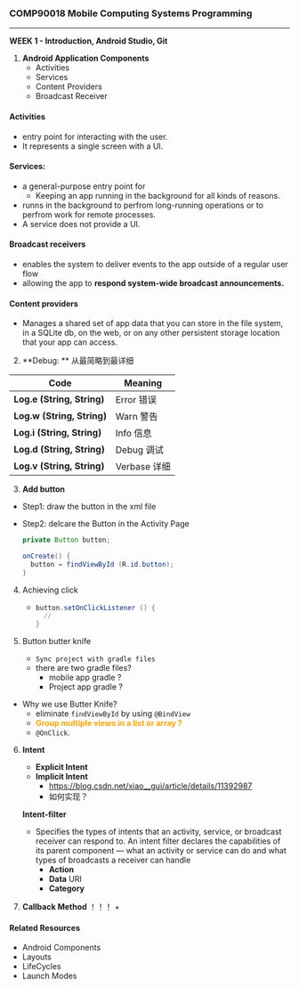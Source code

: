 ### COMP90018 Mobile Computing Systems Programming

---

**WEEK 1 - Introduction, Android Studio, Git**

1. **Android Application Components**
   + Activities 
   + Services
   + Content Providers
   + Broadcast Receiver



#### Activities

+ entry point for interacting with the user.
+ It represents a single screen with a UI.



#### Services:

+ a general-purpose entry point for 
  + Keeping an app running in the background for all kinds of reasons.
+ runns in the background to perfrom long-running operations or to perfrom work for remote processes.
+ A service does not provide a UI.



#### Broadcast receivers

+ enables the system to deliver events to the app outside of a regular user flow
+ allowing the app to **respond system-wide broadcast announcements.**



#### Content providers

+ Manages a shared set of app data that you can store in the file system, in a SQLite db, on the web, or on any other persistent storage location that your app can access.





2. **Debug: ** 从最简略到最详细

| Code                       | Meaning      |
| -------------------------- | ------------ |
| **Log.e (String, String)** | Error 错误   |
| **Log.w (String, String)** | Warn 警告    |
| **Log.i (String, String)** | Info 信息    |
| **Log.d (String, String)** | Debug 调试   |
| **Log.v (String, String)** | Verbase 详细 |



3. **Add button**

+ Step1: draw the button in the xml file

+ Step2: delcare the Button in the Activity Page

  ```java
  private Button button;
  
  onCreate() {
  	button = findViewById (R.id.button);
  }
  ```

  

4. Achieving click 

   + ```java
     button.setOnClickListener () {
       //
     }
     ```

5. Button butter knife

   + ```Sync project with gradle files```
   + there are two gradle files?
     + mobile app gradle ?
     + Project app gradle ?

+ Why we use Butter Knife?
  + eliminate ```findViewById``` by using ```@BindView```
  + **<font color=orange>Group multiple views in a list or array ?</font>**
  + ```@OnClick```.



6. **Intent** 

   + **Explicit Intent**
   + **Implicit Intent** 
     + https://blog.csdn.net/xiao__gui/article/details/11392987
     + 如何实现？

   **Intent-filter**

   + Specifies the types of intents that an activity, service, or broadcast receiver can respond to. An intent filter declares the capabilities of its parent component — what an activity or service can do and what types of broadcasts a receiver can handle
     + **Action**
     + **Data** URI
     + **Category**

7. **Callback Method** ！！！
   + 

#### Related Resources

+ Android Components
+ Layouts
+ LifeCycles
+ Launch Modes